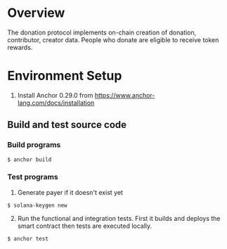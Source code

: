 # Overview

The donation protocol implements on-chain creation of donation, contributor, creator data.
People who donate are eligible to receive token rewards.


# Environment Setup

1. Install Anchor 0.29.0 from https://www.anchor-lang.com/docs/installation

## Build and test source code

### Build programs
```
$ anchor build
```

### Test programs
1. Generate payer if it doesn't exist yet
```
$ solana-keygen new
```
2. Run the functional and integration tests. First it builds and deploys the smart contract then tests are executed locally.
```
$ anchor test
```
